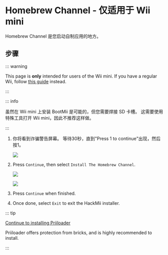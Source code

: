 # Homebrew Channel - 仅适用于 Wii mini

Homebrew Channel 是您启动自制应用的地方。

## 步骤

::: warning

This page is **only** intended for users of the Wii mini. If you have a regular Wii, follow [this guide](hbc) instead.

:::

::: info

虽然在 Wii mini 上安装 BootMii 是可能的，但您需要焊接 SD 卡槽。 这需要使用特殊工具打开 Wii mini，因此不推荐这样做。

:::

1. 你将看到诈骗警告屏幕。 等待30秒，直到"Press 1 to continue"出现，然后按1。

   ![](/images/hackmii/scam.png)

2. Press `Continue`, then select `Install The Homebrew Channel`.

   ![](/images/hackmii/hbc_install.png)

   ![](/images/hackmii/hbc_install_ok.png)

3. Press `Continue` when finished.

4. Once done, select `Exit` to exit the HackMii installer.

::: tip

[Continue to installing Priiloader](priiloader)

Priiloader offers protection from bricks, and is highly recommended to install.

:::
